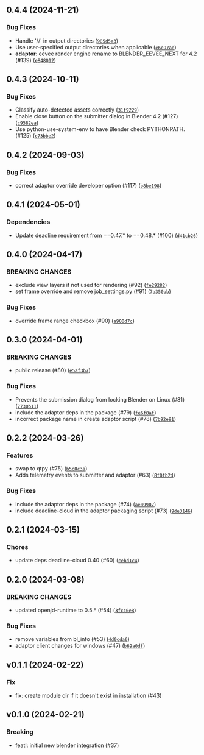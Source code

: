 ## 0.4.4 (2024-11-21)



### Bug Fixes
* Handle '//' in output directories ([`985d5a3`](https://github.com/aws-deadline/deadline-cloud-for-blender/commit/985d5a34568706d952d91d43b5910bf9135072e6))
* Use user-specified output directories when applicable ([`e6e97ae`](https://github.com/aws-deadline/deadline-cloud-for-blender/commit/e6e97ae058e014d98d9212f1280a53edbe4db646))
* **adaptor**: eevee render engine rename to BLENDER_EEVEE_NEXT for 4.2 (#139) ([`e848012`](https://github.com/aws-deadline/deadline-cloud-for-blender/commit/e8480129244c3dc597d20ce06685eab38fc66a84))

## 0.4.3 (2024-10-11)



### Bug Fixes
* Classify auto-detected assets correctly ([`31f9229`](https://github.com/aws-deadline/deadline-cloud-for-blender/commit/31f92296ff795c41daee37648add5ab97ea3860d))
* Enable close button  on the submitter dialog in Blender 4.2 (#127) ([`c9582ea`](https://github.com/aws-deadline/deadline-cloud-for-blender/commit/c9582eaa46fa09b9829b3bae2ec390436bf022b7))
* Use python-use-system-env to have Blender check PYTHONPATH. (#125) ([`c73bbe2`](https://github.com/aws-deadline/deadline-cloud-for-blender/commit/c73bbe2058fb2e61e80d8577164bc229790a6e0d))

## 0.4.2 (2024-09-03)



### Bug Fixes
* correct adaptor override developer option (#117) ([`b8be198`](https://github.com/aws-deadline/deadline-cloud-for-blender/commit/b8be1989dfd745cfc04adde35a70b836da0591b5))

## 0.4.1 (2024-05-01)

### Dependencies
* Update deadline requirement from ==0.47.* to ==0.48.* (#100) ([`d41cb26`](https://github.com/aws-deadline/deadline-cloud-for-blender/commit/d41cb26a5f0495ae2666cb50701494f6da9c8430))


## 0.4.0 (2024-04-17)

### BREAKING CHANGES
* exclude view layers if not used for rendering (#92) ([`fe29282`](https://github.com/aws-deadline/deadline-cloud-for-blender/commit/fe29282bb5fe041ff0a9508054ebfaa0410b0aad))
* set frame override and remove job_settings.py (#91) ([`7a350bb`](https://github.com/aws-deadline/deadline-cloud-for-blender/commit/7a350bbb60c8340a235ba5fbbd1268df800428c1))


### Bug Fixes
* override frame range checkbox (#90) ([`a900d7c`](https://github.com/aws-deadline/deadline-cloud-for-blender/commit/a900d7cff01ef51510f16f427416026a8b431ec8))

## 0.3.0 (2024-04-01)

### BREAKING CHANGES
* public release (#80) ([`e5af3b7`](https://github.com/aws-deadline/deadline-cloud-for-blender/commit/e5af3b71f90b80f2b932220ffe6a1ce044542528))


### Bug Fixes
* Prevents the submission dialog from locking Blender on Linux (#81) ([`7730b11`](https://github.com/aws-deadline/deadline-cloud-for-blender/commit/7730b11cf32e0de9756e5c16ee4c349a96e62774))
* include the adaptor deps in the package (#79) ([`fe6f0af`](https://github.com/aws-deadline/deadline-cloud-for-blender/commit/fe6f0af9726d10e1bac4c9ad3d3f8500be249e61))
* incorrect package name in create adaptor script (#78) ([`7b92e91`](https://github.com/aws-deadline/deadline-cloud-for-blender/commit/7b92e91fa1edc6c2974f80971afe93194d745797))

## 0.2.2 (2024-03-26)


### Features
* swap to qtpy (#75) ([`b5c0c3a`](https://github.com/casillas2/deadline-cloud-for-blender/commit/b5c0c3ad09729b63a0431f07a9c2ffa68b7f27f3))
* Adds telemetry events to submitter and adaptor (#63) ([`8f0fb2d`](https://github.com/casillas2/deadline-cloud-for-blender/commit/8f0fb2d85f2c9054eaceb384df1cd4711ec76ed6))

### Bug Fixes
* include the adaptor deps in the package (#74) ([`ae09907`](https://github.com/casillas2/deadline-cloud-for-blender/commit/ae0990753d0f31dbf8cfd4805191b44661458c9e))
* include deadline-cloud in the adaptor packaging script (#73) ([`9de3146`](https://github.com/casillas2/deadline-cloud-for-blender/commit/9de31469a1485901d40a0993cbee36838c8774fa))

## 0.2.1 (2024-03-15)

### Chores
* update deps deadline-cloud 0.40 (#60) ([`cebd1c4`](https://github.com/casillas2/deadline-cloud-for-blender/commit/ced54bfef7bfbcc9743e0f2660942528b326fb6a))

## 0.2.0 (2024-03-08)

### BREAKING CHANGES
* updated openjd-runtime to 0.5.* (#54) ([`3fcc0e8`](https://github.com/casillas2/deadline-cloud-for-blender/commit/3fcc0e8dff8790cb856b8e3e1c86cdeffc6bffea))


### Bug Fixes
* remove variables from bl_info (#53) ([`4d0cda6`](https://github.com/casillas2/deadline-cloud-for-blender/commit/4d0cda637d6f66604c86f341ab33d605e70ecdf3))
* adaptor client changes for windows (#47) ([`b69a0df`](https://github.com/casillas2/deadline-cloud-for-blender/commit/b69a0df940e5eab6631079dbb271e8b18aba4d1f))


## v0.1.1 (2024-02-22)

### Fix
* fix: create module dir if it doesn&#39;t exist in installation (#43)


## v0.1.0 (2024-02-21)

### Breaking
* feat!: initial new blender integration (#37)
